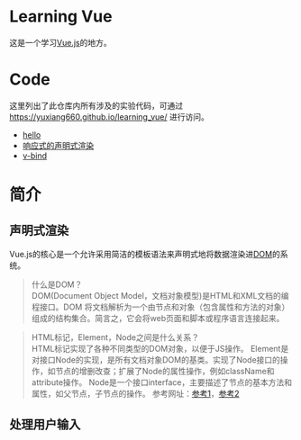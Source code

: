 # Learning Vue
这是一个学习[Vue.js](https://v3.cn.vuejs.org/guide/introduction.html)的地方。

# Code
这里列出了此仓库内所有涉及的实验代码，可通过 https://yuxiang660.github.io/learning_vue/ 进行访问。

* [hello](code/hello/index.html)
* [响应式的声明式渲染](code/intro/reactive/index.html)
* [v-bind](code/intro/bind/index.html)

# 简介
## 声明式渲染
Vue.js的核心是一个允许采用简洁的模板语法来声明式地将数据渲染进[DOM](https://developer.mozilla.org/zh-CN/docs/Web/API/Document_Object_Model/Introduction)的系统。

> 什么是DOM？<br>
  DOM(Document Object Model，文档对象模型)是HTML和XML文档的编程接口。DOM 将文档解析为一个由节点和对象（包含属性和方法的对象）组成的结构集合。简言之，它会将web页面和脚本或程序语言连接起来。

> HTML标记，Element，Node之间是什么关系？<br>
  HTML标记实现了各种不同类型的DOM对象，以便于JS操作。
  Element是对接口Node的实现，是所有文档对象DOM的基类。实现了Node接口的操作，如节点的增删改查；扩展了Node的属性操作，例如className和attribute操作。
  Node是一个接口interface，主要描述了节点的基本方法和属性，如父节点，子节点的操作。
  参考网址：[参考1](https://stackoverflow.com/questions/31467031/whats-the-difference-between-node-element-object)，[参考2](https://github.com/chenshenhai/blog/issues/34)

## 处理用户输入

